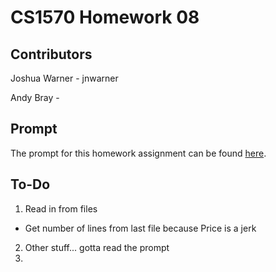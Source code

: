 # CS1570 Homework 08

## Contributors

Joshua Warner - jnwarner

Andy Bray - <name here>

## Prompt

The prompt for this homework assignment can be found [here](https://sites.google.com/a/mst.edu/price/courses/cs-1570/hw/2016/fall/assignment-08).

## To-Do

1. Read in from files
  * Get number of lines from last file because Price is a jerk
2. Other stuff... gotta read the prompt
3.
